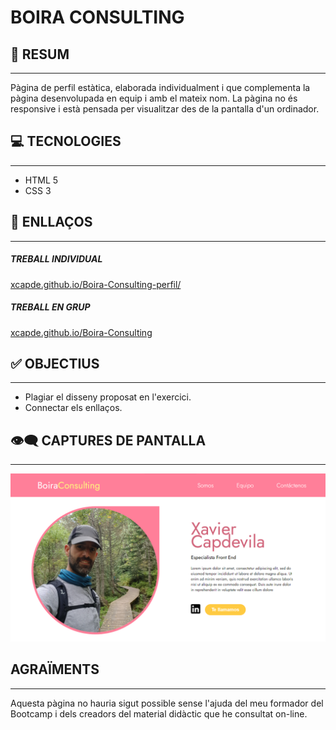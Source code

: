 # BOIRA CONSULTING

## 📜 RESUM
___

Pàgina de perfil estàtica, elaborada individualment i que complementa la pàgina desenvolupada en equip i amb el mateix nom. La pàgina no és responsive i està pensada per visualitzar des de la pantalla d'un ordinador.

## 💻 TECNOLOGIES
___
- HTML 5
- CSS 3

## 🔗 ENLLAÇOS
___
##### TREBALL INDIVIDUAL
[xcapde.github.io/Boira-Consulting-perfil/ ](https://xcapde.github.io/Boira-Consulting-perfil// "xcapde.github.io/Boira-Consulting-perfil")

##### TREBALL EN GRUP
[xcapde.github.io/Boira-Consulting](https://xcapde.github.io/Boira-Consulting// "xcapde.github.io/Boira-Consulting")

## ✅ OBJECTIUS
___
- Plagiar el disseny proposat en l'exercici.
- Connectar els enllaços. 

## 👁️‍🗨️ CAPTURES DE PANTALLA
___
![Inici](/Imatges/Screenshot.png "Inici")


## AGRAÏMENTS
___
Aquesta pàgina no hauria sigut possible sense l'ajuda del meu formador del Bootcamp i dels creadors del material didàctic que he consultat on-line.